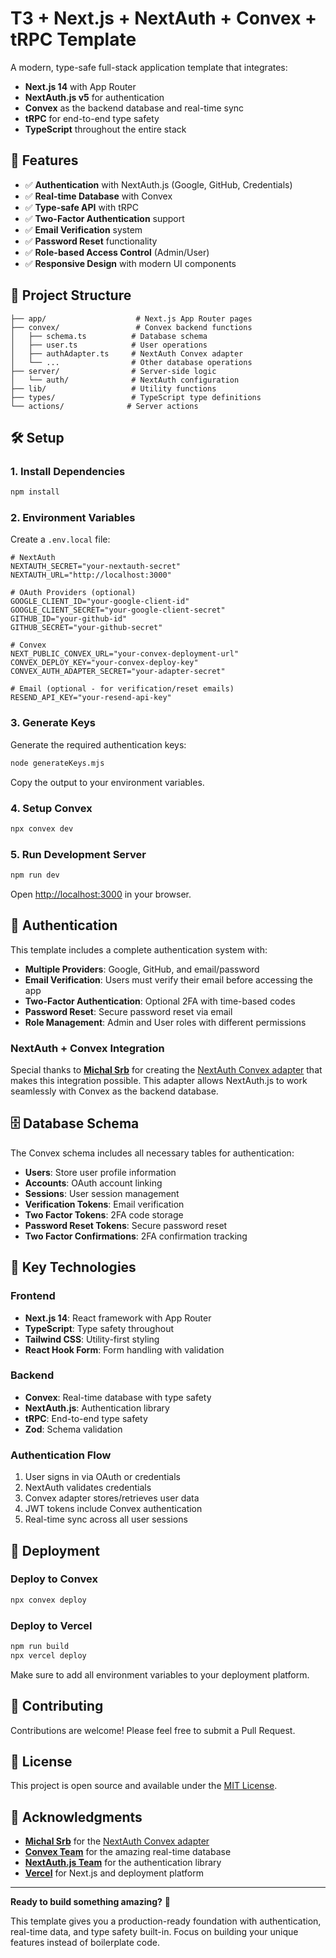 # T3 + Next.js + NextAuth + Convex + tRPC Template

A modern, type-safe full-stack application template that integrates:

- **Next.js 14** with App Router
- **NextAuth.js v5** for authentication
- **Convex** as the backend database and real-time sync
- **tRPC** for end-to-end type safety
- **TypeScript** throughout the entire stack

## 🚀 Features

- ✅ **Authentication** with NextAuth.js (Google, GitHub, Credentials)
- ✅ **Real-time Database** with Convex
- ✅ **Type-safe API** with tRPC
- ✅ **Two-Factor Authentication** support
- ✅ **Email Verification** system
- ✅ **Password Reset** functionality
- ✅ **Role-based Access Control** (Admin/User)
- ✅ **Responsive Design** with modern UI components

## 📁 Project Structure

```
├── app/                    # Next.js App Router pages
├── convex/                 # Convex backend functions
│   ├── schema.ts          # Database schema
│   ├── user.ts            # User operations
│   ├── authAdapter.ts     # NextAuth Convex adapter
│   └── ...                # Other database operations
├── server/                # Server-side logic
│   └── auth/              # NextAuth configuration
├── lib/                   # Utility functions
├── types/                 # TypeScript type definitions
└── actions/              # Server actions
```

## 🛠️ Setup

### 1. Install Dependencies
```bash
npm install
```

### 2. Environment Variables
Create a `.env.local` file:

```env
# NextAuth
NEXTAUTH_SECRET="your-nextauth-secret"
NEXTAUTH_URL="http://localhost:3000"

# OAuth Providers (optional)
GOOGLE_CLIENT_ID="your-google-client-id"
GOOGLE_CLIENT_SECRET="your-google-client-secret"
GITHUB_ID="your-github-id"
GITHUB_SECRET="your-github-secret"

# Convex
NEXT_PUBLIC_CONVEX_URL="your-convex-deployment-url"
CONVEX_DEPLOY_KEY="your-convex-deploy-key"
CONVEX_AUTH_ADAPTER_SECRET="your-adapter-secret"

# Email (optional - for verification/reset emails)
RESEND_API_KEY="your-resend-api-key"
```

### 3. Generate Keys
Generate the required authentication keys:

```bash
node generateKeys.mjs
```

Copy the output to your environment variables.

### 4. Setup Convex
```bash
npx convex dev
```

### 5. Run Development Server
```bash
npm run dev
```

Open [http://localhost:3000](http://localhost:3000) in your browser.

## 🔐 Authentication

This template includes a complete authentication system with:

- **Multiple Providers**: Google, GitHub, and email/password
- **Email Verification**: Users must verify their email before accessing the app
- **Two-Factor Authentication**: Optional 2FA with time-based codes
- **Password Reset**: Secure password reset via email
- **Role Management**: Admin and User roles with different permissions

### NextAuth + Convex Integration

Special thanks to **[Michal Srb](https://github.com/michalsrb)** for creating the [NextAuth Convex adapter](https://stack.convex.dev/nextauth-adapter) that makes this integration possible. This adapter allows NextAuth.js to work seamlessly with Convex as the backend database.

## 🗄️ Database Schema

The Convex schema includes all necessary tables for authentication:

- **Users**: Store user profile information
- **Accounts**: OAuth account linking
- **Sessions**: User session management
- **Verification Tokens**: Email verification
- **Two Factor Tokens**: 2FA code storage
- **Password Reset Tokens**: Secure password reset
- **Two Factor Confirmations**: 2FA confirmation tracking

## 🔧 Key Technologies

### Frontend
- **Next.js 14**: React framework with App Router
- **TypeScript**: Type safety throughout
- **Tailwind CSS**: Utility-first styling
- **React Hook Form**: Form handling with validation

### Backend
- **Convex**: Real-time database with type safety
- **NextAuth.js**: Authentication library
- **tRPC**: End-to-end type safety
- **Zod**: Schema validation

### Authentication Flow
1. User signs in via OAuth or credentials
2. NextAuth validates credentials
3. Convex adapter stores/retrieves user data
4. JWT tokens include Convex authentication
5. Real-time sync across all user sessions

## 🚀 Deployment

### Deploy to Convex
```bash
npx convex deploy
```

### Deploy to Vercel
```bash
npm run build
npx vercel deploy
```

Make sure to add all environment variables to your deployment platform.

## 🤝 Contributing

Contributions are welcome! Please feel free to submit a Pull Request.

## 📝 License

This project is open source and available under the [MIT License](LICENSE).

## 🙏 Acknowledgments

- **[Michal Srb](https://github.com/michalsrb)** for the [NextAuth Convex adapter](https://stack.convex.dev/nextauth-adapter)
- **[Convex Team](https://convex.dev)** for the amazing real-time database
- **[NextAuth.js Team](https://next-auth.js.org)** for the authentication library
- **[Vercel](https://vercel.com)** for Next.js and deployment platform

---

**Ready to build something amazing?** 🚀

This template gives you a production-ready foundation with authentication, real-time data, and type safety built-in. Focus on building your unique features instead of boilerplate code.